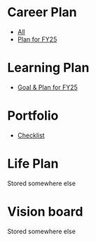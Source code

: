 # Career Plan
- [All](career/)
- [Plan for FY25](career/iteration-6.md)

# Learning Plan
- [Goal & Plan for FY25](learning/README.md)

# Portfolio
- [Checklist](portfolio/README.md)

# Life Plan
Stored somewhere else

# Vision board
Stored somewhere else

